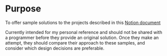 # Purpose
To offer sample solutions to the projects described in this [Notion document](https://ninth-ray-039.notion.site/Learning-Materials-1274fe259d9742998ee149d4a4eae6c4)

Currently intended for my personal reference and should not be shared with a programmer before
they provide an original solution. Once they make an attempt, they should compare their approach to 
these samples, and consider which design decisions are preferable.
